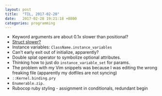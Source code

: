 ```yaml
---
layout: post
title:  "TIL, 2017-02-28"
date:   2017-02-28 19:21:18 +0800
categories: programming
---
```


- Keyword arguments are about 0.1x slower than positional?
- [Struct slower?](http://stackoverflow.com/a/31314908/848915A)
- Instance variables: `ClassName.instance_variables`
- Can't early exit out of initialize, apparently?
- Double splat operator to symbolize optional attributes.
- Thinking how to just do `instance_variable_set` for params.
- The problem with my Vim snippets was because I was editing the wrong freaking file (apparently my dotfiles are not syncing)
- `::Kernel.binding.pry`
- `Enumerable.zip.`
- Rubocop ruby styling - assignment in conditionals, redundant begin
